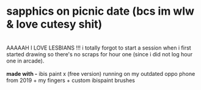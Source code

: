 # sapphics on picnic date (bcs im wlw & love cutesy shit)
<br>
AAAAAH I LOVE LESBIANS !!! i totally forgot to start a session when i first started drawing so there's no scraps for hour one (since i did not log hour one in arcade).
<br><br>
<b>made with -</b> ibis paint x (free version) running on my outdated oppo phone from 2019 + my fingers + custom ibispaint brushes
